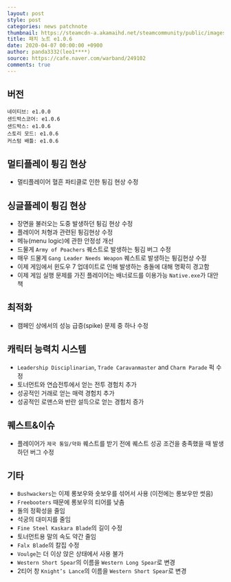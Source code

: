 ```yaml
---
layout: post
style: post
categories: news patchnote
thumbnail: https://steamcdn-a.akamaihd.net/steamcommunity/public/images/clans/26623866/c340f4a4f136d81cfa29335b2b7fe4f33089c677.png
title: 패치 노트 e1.0.6
date: 2020-04-07 00:00:00 +0900
author: panda3332(leo1****)
source: https://cafe.naver.com/warband/249102
comments: true
---
```


## 버전
    네이티브: e1.0.0
    샌드박스코어: e1.0.6
    샌드박스: e1.0.6
    스토리 모드: e1.0.6
    커스텀 배틀: e1.0.6

## 멀티플레이 튕김 현상
- 멀티플레이어 혈흔 파티클로 인한 튕김 현상 수정

## 싱글플레이 튕김 현상
- 장면을 불러오는 도중 발생하던 튕김 현상 수정
- 플레이어 처형과 관련된 튕김현상 수정
- 메뉴(menu logic)에 관한 안정성 개선
- 드물게 `Army of Poachers` 퀘스트로 발생하는 튕김 버그 수정
- 매우 드물게 `Gang Leader Needs Weapon` 퀘스트로 발생하는 튕김현상 수정
- 이제 게임에서 윈도우 7 업데이트로 인해 발생하는 충돌에 대해 명확히 경고함
- 이제 게임 실행 문제를 가진 플레이어는 배너로드를 이용가능 `Native.exe`가 대안책

## 최적화
- 캠페인 상에서의 성능 급증(spike) 문제 중 하나 수정

## 캐릭터 능력치 시스템
- `Leadership Disciplinarian`, `Trade Caravanmaster` and `Charm Parade` 퍽 수정
- 토너먼트와 연습전투에서 얻는 전투 경험치 추가
- 성공적인 거래로 얻는 매력 경험치 추가
- 성공적인 로맨스와 반란 설득으로 얻는 경험치 증가

## 퀘스트&이슈
- 플레이어가 `제국 통일/약화` 퀘스트를 받기 전에 퀘스트 성공 조건을 충족했을 때 발생하던 버그 수정

## 기타
- `Bushwackers`는 이제 롱보우와 숏보우를 섞어서 사용 (이전에는 롱보우만 썻음)
- `Freebooters` 때문에 롱보우의 티어를 낮춤
- 돌의 정확성을 줄임
- 석궁의 대미지를 줄임
- `Fine Steel Kaskara Blade`의 길이 수정
- 토너먼트용 말의 속도 약간 줄임
- `Falx Blade`의 칼집 수정
- `Voulge`는 더 이상 앉은 상태에서 사용 불가
- `Western Short Spear`의 이름을 `Western Long Spear`로 변경
- 2티어 창 `Knight’s Lance`의 이름을 `Western Short Spear`로 변경
